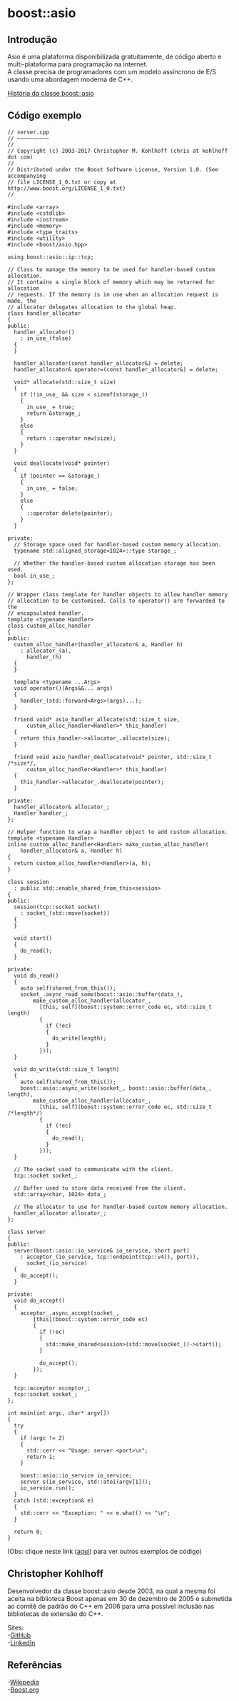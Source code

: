 # boost::asio

## Introdução

<p>
Asio é uma plataforma disponibilizada gratuitamente, de código aberto e multi-plataforma para programação na internet.<br>
A classe precisa de programadores com um modelo assíncrono de E/S usando uma abordagem moderna de C++.<br>
</p>

[História da classe boost::asio](http://www.boost.org/doc/libs/1_64_0/doc/html/boost_asio/history.html)

## Código exemplo
```
// server.cpp
// ~~~~~~~~~~
//
// Copyright (c) 2003-2017 Christopher M. Kohlhoff (chris at kohlhoff dot com)
//
// Distributed under the Boost Software License, Version 1.0. (See accompanying
// file LICENSE_1_0.txt or copy at http://www.boost.org/LICENSE_1_0.txt)
//

#include <array>
#include <cstdlib>
#include <iostream>
#include <memory>
#include <type_traits>
#include <utility>
#include <boost/asio.hpp>

using boost::asio::ip::tcp;

// Class to manage the memory to be used for handler-based custom allocation.
// It contains a single block of memory which may be returned for allocation
// requests. If the memory is in use when an allocation request is made, the
// allocator delegates allocation to the global heap.
class handler_allocator
{
public:
  handler_allocator()
    : in_use_(false)
  {
  }

  handler_allocator(const handler_allocator&) = delete;
  handler_allocator& operator=(const handler_allocator&) = delete;

  void* allocate(std::size_t size)
  {
    if (!in_use_ && size < sizeof(storage_))
    {
      in_use_ = true;
      return &storage_;
    }
    else
    {
      return ::operator new(size);
    }
  }

  void deallocate(void* pointer)
  {
    if (pointer == &storage_)
    {
      in_use_ = false;
    }
    else
    {
      ::operator delete(pointer);
    }
  }

private:
  // Storage space used for handler-based custom memory allocation.
  typename std::aligned_storage<1024>::type storage_;

  // Whether the handler-based custom allocation storage has been used.
  bool in_use_;
};

// Wrapper class template for handler objects to allow handler memory
// allocation to be customised. Calls to operator() are forwarded to the
// encapsulated handler.
template <typename Handler>
class custom_alloc_handler
{
public:
  custom_alloc_handler(handler_allocator& a, Handler h)
    : allocator_(a),
      handler_(h)
  {
  }

  template <typename ...Args>
  void operator()(Args&&... args)
  {
    handler_(std::forward<Args>(args)...);
  }

  friend void* asio_handler_allocate(std::size_t size,
      custom_alloc_handler<Handler>* this_handler)
  {
    return this_handler->allocator_.allocate(size);
  }

  friend void asio_handler_deallocate(void* pointer, std::size_t /*size*/,
      custom_alloc_handler<Handler>* this_handler)
  {
    this_handler->allocator_.deallocate(pointer);
  }

private:
  handler_allocator& allocator_;
  Handler handler_;
};

// Helper function to wrap a handler object to add custom allocation.
template <typename Handler>
inline custom_alloc_handler<Handler> make_custom_alloc_handler(
    handler_allocator& a, Handler h)
{
  return custom_alloc_handler<Handler>(a, h);
}

class session
  : public std::enable_shared_from_this<session>
{
public:
  session(tcp::socket socket)
    : socket_(std::move(socket))
  {
  }

  void start()
  {
    do_read();
  }

private:
  void do_read()
  {
    auto self(shared_from_this());
    socket_.async_read_some(boost::asio::buffer(data_),
        make_custom_alloc_handler(allocator_,
          [this, self](boost::system::error_code ec, std::size_t length)
          {
            if (!ec)
            {
              do_write(length);
            }
          }));
  }

  void do_write(std::size_t length)
  {
    auto self(shared_from_this());
    boost::asio::async_write(socket_, boost::asio::buffer(data_, length),
        make_custom_alloc_handler(allocator_,
          [this, self](boost::system::error_code ec, std::size_t /*length*/)
          {
            if (!ec)
            {
              do_read();
            }
          }));
  }

  // The socket used to communicate with the client.
  tcp::socket socket_;

  // Buffer used to store data received from the client.
  std::array<char, 1024> data_;

  // The allocator to use for handler-based custom memory allocation.
  handler_allocator allocator_;
};

class server
{
public:
  server(boost::asio::io_service& io_service, short port)
    : acceptor_(io_service, tcp::endpoint(tcp::v4(), port)),
      socket_(io_service)
  {
    do_accept();
  }

private:
  void do_accept()
  {
    acceptor_.async_accept(socket_,
        [this](boost::system::error_code ec)
        {
          if (!ec)
          {
            std::make_shared<session>(std::move(socket_))->start();
          }

          do_accept();
        });
  }

  tcp::acceptor acceptor_;
  tcp::socket socket_;
};

int main(int argc, char* argv[])
{
  try
  {
    if (argc != 2)
    {
      std::cerr << "Usage: server <port>\n";
      return 1;
    }

    boost::asio::io_service io_service;
    server s(io_service, std::atoi(argv[1]));
    io_service.run();
  }
  catch (std::exception& e)
  {
    std::cerr << "Exception: " << e.what() << "\n";
  }

  return 0;
}
```
(Obs: clique neste link ([aqui](http://www.boost.org/doc/libs/1_64_0/doc/html/boost_asio/examples/cpp11_examples.html)) para ver outros exemplos de código)

## Christopher Kohlhoff
<p>
Desenvolvedor da classe boost::asio desde 2003, na qual a mesma foi aceita na biblioteca Boost apenas em 30 de dezembro de 2005 e submetida ao comitê de padrão do C++ em 2006 para uma possível inclusão nas bibliotecas de extensão do C++.<br>
</p>

Sites:<br>
-[GitHub](https://github.com/chriskohlhoff/asio)<br>
-[LinkedIn](https://au.linkedin.com/in/chriskohlhoff)<br>

## Referências
-[Wikipedia](https://en.wikipedia.org/wiki/Asio_C%2B%2B_library)<br>
-[Boost.org](http://www.boost.org/doc/libs/1_64_0/doc/html/boost_asio.html)<br>
